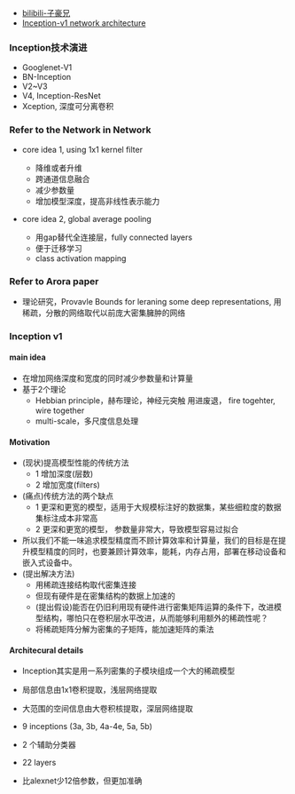 - [bilibili-子豪兄](https://www.bilibili.com/video/BV1r7411X7LC?p=4)
- [Inception-v1 network architecture](https://static.oschina.net/uploads/space/2018/0317/141544_FfKB_876354.jpg)
### Inception技术演进
- Googlenet-V1
- BN-Inception
- V2~V3
- V4, Inception-ResNet
- Xception, 深度可分离卷积

### Refer to the Network in Network
- core idea 1, using 1x1 kernel filter
	- 降维或者升维
	- 跨通道信息融合
	- 减少参数量
	- 增加模型深度，提高非线性表示能力
	
- core idea 2, global average pooling
	- 用gap替代全连接层，fully connected layers
	- 便于迁移学习
	- class activation mapping
	
### Refer to Arora paper
- 理论研究，Provavle Bounds for leraning some deep representations, 
用稀疏，分散的网络取代以前庞大密集臃肿的网络
	
### Inception v1

#### main idea
- 在增加网络深度和宽度的同时减少参数量和计算量
- 基于2个理论
	- Hebbian principle，赫布理论，神经元突触 用进废退， fire togehter, wire together
	- multi-scale，多尺度信息处理
	
#### Motivation
- (现状)提高模型性能的传统方法
	- 1 增加深度(层数)
	- 2 增加宽度(filters)
- (痛点)传统方法的两个缺点
	- 1 更深和更宽的模型，适用于大规模标注好的数据集，某些细粒度的数据集标注成本非常高
	- 2 更深和更宽的模型， 参数量非常大，导致模型容易过拟合
- 所以我们不能一味追求模型精度而不顾计算效率和计算量，我们的目标是在提升模型精度的同时，也要兼顾计算效率，能耗，内存占用，部署在移动设备和嵌入式设备中。
- (提出解决方法)
	- 用稀疏连接结构取代密集连接
	- 但现有硬件是在密集结构的数据上加速的
	- (提出假设)能否在仍旧利用现有硬件进行密集矩阵运算的条件下，改进模型结构，哪怕只在卷积层水平改进，从而能够利用额外的稀疏性呢？
	- 将稀疏矩阵分解为密集的子矩阵，能加速矩阵的乘法
	
#### Architecural details
- Inception其实是用一系列密集的子模块组成一个大的稀疏模型
- 局部信息由1x1卷积提取，浅层网络提取
- 大范围的空间信息由大卷积核提取，深层网络提取

- 9 inceptions (3a, 3b, 4a-4e, 5a, 5b)
- 2 个辅助分类器
- 22 layers
- 比alexnet少12倍参数，但更加准确

